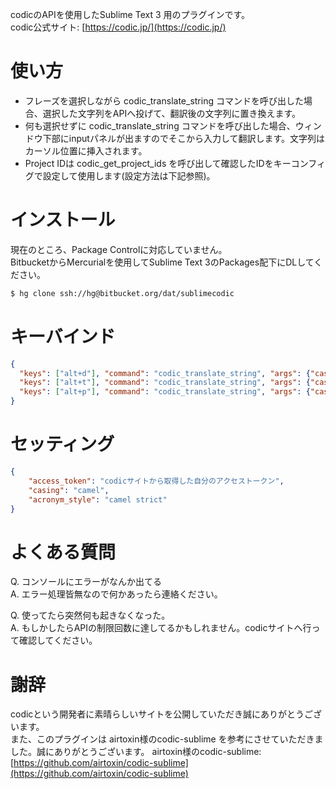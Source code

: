 codicのAPIを使用したSublime Text 3 用のプラグインです。  
codic公式サイト: [https://codic.jp/](https://codic.jp/)


# 使い方
- フレーズを選択しながら codic_translate_string コマンドを呼び出した場合、選択した文字列をAPIへ投げて、翻訳後の文字列に置き換えます。
- 何も選択せずに codic_translate_string コマンドを呼び出した場合、ウィンドウ下部にinputパネルが出ますのでそこから入力して翻訳します。文字列はカーソル位置に挿入されます。
- Project IDは codic_get_project_ids を呼び出して確認したIDをキーコンフィグで設定して使用します(設定方法は下記参照)。

# インストール
現在のところ、Package Controlに対応していません。  
BitbucketからMercurialを使用してSublime Text 3のPackages配下にDLしてください。

``` bash
$ hg clone ssh://hg@bitbucket.org/dat/sublimecodic
```

# キーバインド

``` json
{
  "keys": ["alt+d"], "command": "codic_translate_string", "args": {"casing": "camel"},
  "keys": ["alt+t"], "command": "codic_translate_string", "args": {"casing": "camel", "acronym_style": "camel strict"},
  "keys": ["alt+p"], "command": "codic_translate_string", "args": {"casing": "camel", "acronym_style": "camel strict", "project_id": "0"},
}
```

# セッティング

``` json
{
    "access_token": "codicサイトから取得した自分のアクセストークン",
    "casing": "camel",
    "acronym_style": "camel strict"
}
```

# よくある質問
Q. コンソールにエラーがなんか出てる  
A. エラー処理皆無なので何かあったら連絡ください。

Q. 使ってたら突然何も起きなくなった。  
A. もしかしたらAPIの制限回数に達してるかもしれません。codicサイトへ行って確認してください。

# 謝辞
codicという開発者に素晴らしいサイトを公開していただき誠にありがとうございます。  
また、このプラグインは airtoxin様のcodic-sublime を参考にさせていただきました。誠にありがとうございます。
airtoxin様のcodic-sublime: [https://github.com/airtoxin/codic-sublime](https://github.com/airtoxin/codic-sublime)
